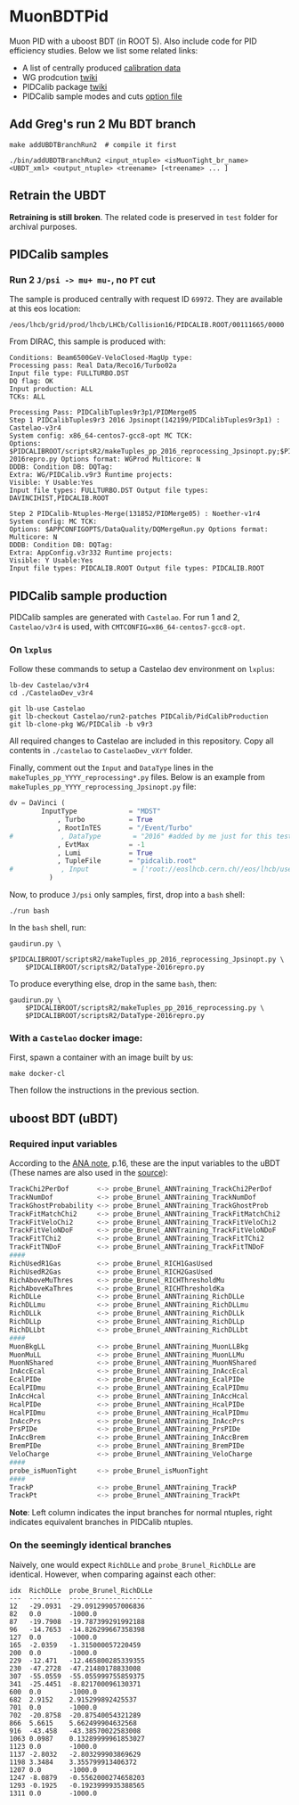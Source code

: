 # MuonBDTPid
Muon PID with a uboost BDT (in ROOT 5). Also include code for PID efficiency studies.
Below we list some related links:

- A list of centrally produced [calibration data](https://twiki.cern.ch/twiki/bin/view/LHCbPhysics/ChargedPID#Calibration_data)
- WG prodcution [twiki](https://twiki.cern.ch/twiki/bin/viewauth/LHCbPhysics/WGproductionPID)
- PIDCalib package [twiki](https://twiki.cern.ch/twiki/bin/view/LHCb/PIDCalibPackage)
- PIDCalib sample modes and cuts [option file](https://gitlab.cern.ch/lhcb/Castelao/-/blob/master/PIDCalib/PidCalibProduction/options/Run-2/makeTuples.py)


## Add Greg's run 2 Mu BDT branch

```
make addUBDTBranchRun2  # compile it first

./bin/addUBDTBranchRun2 <input_ntuple> <isMuonTight_br_name> <UBDT_xml> <output_ntuple> <treename> [<treename> ... ]
```


## Retrain the UBDT

**Retraining is still broken**. The related code is preserved in `test` folder
for archival purposes.


## PIDCalib samples

### Run 2 `J/psi -> mu+ mu-`, no `PT` cut
The sample is produced centrally with request ID `69972`.
They are available at this eos location:
```
/eos/lhcb/grid/prod/lhcb/LHCb/Collision16/PIDCALIB.ROOT/00111665/0000
```

From DIRAC, this sample is produced with:
```
Conditions: Beam6500GeV-VeloClosed-MagUp type:
Processing pass: Real Data/Reco16/Turbo02a
Input file type: FULLTURBO.DST
DQ flag: OK
Input production: ALL
TCKs: ALL

Processing Pass: PIDCalibTuples9r3p1/PIDMerge05
Step 1 PIDCalibTuples9r3 2016 Jpsinopt(142199/PIDCalibTuples9r3p1) : Castelao-v3r4
System config: x86_64-centos7-gcc8-opt MC TCK:
Options: $PIDCALIBROOT/scriptsR2/makeTuples_pp_2016_reprocessing_Jpsinopt.py;$PIDCALIBROOT/scriptsR2/DataType-2016repro.py Options format: WGProd Multicore: N
DDDB: Condition DB: DQTag:
Extra: WG/PIDCalib.v9r3 Runtime projects:
Visible: Y Usable:Yes
Input file types: FULLTURBO.DST Output file types: DAVINCIHIST,PIDCALIB.ROOT

Step 2 PIDCalib-Ntuples-Merge(131852/PIDMerge05) : Noether-v1r4
System config: MC TCK:
Options: $APPCONFIGOPTS/DataQuality/DQMergeRun.py Options format: Multicore: N
DDDB: Condition DB: DQTag:
Extra: AppConfig.v3r332 Runtime projects:
Visible: Y Usable:Yes
Input file types: PIDCALIB.ROOT Output file types: PIDCALIB.ROOT
```


## PIDCalib sample production
PIDCalib samples are generated with `Castelao`. For run 1 and 2,
`Castelao/v3r4` is used, with `CMTCONFIG=x86_64-centos7-gcc8-opt`.

### On `lxplus`
Follow these commands to setup a Castelao dev environment on `lxplus`:

```
lb-dev Castelao/v3r4
cd ./CastelaoDev_v3r4

git lb-use Castelao
git lb-checkout Castelao/run2-patches PIDCalib/PidCalibProduction
git lb-clone-pkg WG/PIDCalib -b v9r3
```

All required changes to Castelao are included in this repository. Copy all
contents in `./castelao` to `CastelaoDev_vXrY` folder.

Finally, comment out the `Input` and `DataType` lines in the
`makeTuples_pp_YYYY_reprocessing*.py` files. Below is an example from
`makeTuples_pp_YYYY_reprocessing_Jpsinopt.py` file:
```python
dv = DaVinci (
        InputType             = "MDST"
            , Turbo           = True
            , RootInTES       = "/Event/Turbo"
#            , DataType        = "2016" #added by me just for this test
            , EvtMax          = -1
            , Lumi            = True
            , TupleFile       = "pidcalib.root"
#            , Input           = ['root://eoslhcb.cern.ch//eos/lhcb/user/p/poluekt/PID/2016_TurCal_DST/00053197_00000610_2.fullturbo.dst']
          )
```

Now, to produce `J/psi` only samples, first, drop into a `bash` shell:
```
./run bash
```

In the `bash` shell, run:
```
gaudirun.py \
    $PIDCALIBROOT/scriptsR2/makeTuples_pp_2016_reprocessing_Jpsinopt.py \
    $PIDCALIBROOT/scriptsR2/DataType-2016repro.py
```

To produce everything else, drop in the same `bash`, then:
```
gaudirun.py \
    $PIDCALIBROOT/scriptsR2/makeTuples_pp_2016_reprocessing.py \
    $PIDCALIBROOT/scriptsR2/DataType-2016repro.py
```

### With a `Castelao` docker image:

First, spawn a container with an image built by us:
```
make docker-cl
```

Then follow the instructions in the previous section.


## uboost BDT (uBDT)

### Required input variables
According to the [ANA note](https://github.com/umd-lhcb/group-talks/blob/master/ana_thesis/RD_RDst_ANA_21-01-05.pdf), p.16,
these are the input variables to the uBDT
(These names are also used in the [source](https://github.com/umd-lhcb/MuonBDTPid/blob/master/src/addUBDTBranchRun2.cpp)):

```python
TrackChi2PerDof       <-> probe_Brunel_ANNTraining_TrackChi2PerDof
TrackNumDof           <-> probe_Brunel_ANNTraining_TrackNumDof
TrackGhostProbability <-> probe_Brunel_ANNTraining_TrackGhostProb
TrackFitMatchChi2     <-> probe_Brunel_ANNTraining_TrackFitMatchChi2
TrackFitVeloChi2      <-> probe_Brunel_ANNTraining_TrackFitVeloChi2
TrackFitVeloNDoF      <-> probe_Brunel_ANNTraining_TrackFitVeloNDoF
TrackFitTChi2         <-> probe_Brunel_ANNTraining_TrackFitTChi2
TrackFitTNDoF         <-> probe_Brunel_ANNTraining_TrackFitTNDoF
####
RichUsedR1Gas         <-> probe_Brunel_RICH1GasUsed
RichUsedR2Gas         <-> probe_Brunel_RICH2GasUsed
RichAboveMuThres      <-> probe_Brunel_RICHThresholdMu
RichAboveKaThres      <-> probe_Brunel_RICHThresholdKa
RichDLLe              <-> probe_Brunel_ANNTraining_RichDLLe
RichDLLmu             <-> probe_Brunel_ANNTraining_RichDLLmu
RichDLLk              <-> probe_Brunel_ANNTraining_RichDLLk
RichDLLp              <-> probe_Brunel_ANNTraining_RichDLLp
RichDLLbt             <-> probe_Brunel_ANNTraining_RichDLLbt
####
MuonBkgLL             <-> probe_Brunel_ANNTraining_MuonLLBkg
MuonMuLL              <-> probe_Brunel_ANNTraining_MuonLLMu
MuonNShared           <-> probe_Brunel_ANNTraining_MuonNShared
InAccEcal             <-> probe_Brunel_ANNTraining_InAccEcal
EcalPIDe              <-> probe_Brunel_ANNTraining_EcalPIDe
EcalPIDmu             <-> probe_Brunel_ANNTraining_EcalPIDmu
InAccHcal             <-> probe_Brunel_ANNTraining_InAccHcal
HcalPIDe              <-> probe_Brunel_ANNTraining_HcalPIDe
HcalPIDmu             <-> probe_Brunel_ANNTraining_HcalPIDmu
InAccPrs              <-> probe_Brunel_ANNTraining_InAccPrs
PrsPIDe               <-> probe_Brunel_ANNTraining_PrsPIDe
InAccBrem             <-> probe_Brunel_ANNTraining_InAccBrem
BremPIDe              <-> probe_Brunel_ANNTraining_BremPIDe
VeloCharge            <-> probe_Brunel_ANNTraining_VeloCharge
####
probe_isMuonTight     <-> probe_Brunel_isMuonTight
####
TrackP                <-> probe_Brunel_ANNTraining_TrackP
TrackPt               <-> probe_Brunel_ANNTraining_TrackPt
```

**Note**: Left column indicates the input branches for normal ntuples, right
indicates equivalent branches in PIDCalib ntuples.

### On the seemingly identical branches
Naively, one would expect `RichDLLe` and `probe_Brunel_RichDLLe` are identical.
However, when comparing against each other:
```
idx  RichDLLe  probe_Brunel_RichDLLe
---  --------  ---------------------
12   -29.0931  -29.091299057006836
82   0.0       -1000.0
87   -19.7908  -19.787399291992188
96   -14.7653  -14.826299667358398
127  0.0       -1000.0
165  -2.0359   -1.315000057220459
200  0.0       -1000.0
229  -12.471   -12.465800285339355
230  -47.2728  -47.21480178833008
307  -55.0559  -55.055999755859375
341  -25.4451  -8.821700096130371
600  0.0       -1000.0
682  2.9152    2.915299892425537
701  0.0       -1000.0
702  -20.8758  -20.87540054321289
866  5.6615    5.662499904632568
916  -43.458   -43.38570022583008
1063 0.0987    0.13289999961853027
1123 0.0       -1000.0
1137 -2.8032   -2.803299903869629
1198 3.3484    3.355799913406372
1207 0.0       -1000.0
1247 -8.0879   -0.5562000274658203
1293 -0.1925   -0.1923999935388565
1311 0.0       -1000.0
```
